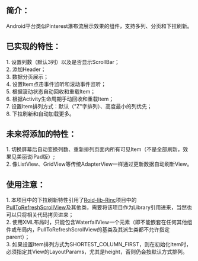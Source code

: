 <h2>简介：</h2>
Android平台类似Pinterest瀑布流展示效果的组件，支持多列、分页和下拉刷新。<BR/>

<h2>已实现的特性：</h2>
1. 设置列数（默认3列）以及是否显示ScrollBar；<BR/>
2. 添加Header；<BR/>
3. 数据分页展示；<BR/>
4. 设置Item点击事件监听和滚动事件监听；<BR/>
5. 根据滚动状态自动回收和重载Item；<BR/>
6. 根据Activity生命周期手动回收和重载Item；<BR/>
7. 设置Item排列方式：默认（"Z"字排列）、高度最小的列优先；<BR/>
8. 下拉刷新和自动加载更多。<BR/>

<h2>未来将添加的特性：</h2>
1. 切换屏幕后自动变换列数、重新排列页面内所有可见Item（不是全部刷新，效果见美丽说iPad版）;<BR/>
2. 像ListView、GridView等传统AdapterView一样通过更新数据自动刷新View。<BR/>

<h2>使用注意：</h2>
1. 本项目中的下拉刷新特性引用了<a target="_blank" href="https://github.com/RincLiu/roid-lib-rinc">Roid-lib-Rinc</a>项目中的<a target="_blank" href="https://github.com/RincLiu/roid-lib-rinc/blob/master/src/com/rincliu/library/widget/view/pulltorefresh/PullToRefreshScrollView.java">PullToRefreshScrollView</a>及其他类，需要将该项目作为Library引用进来，当然也可以只将相关代码拷贝进来；<BR/>
2. 使用XML布局时，只能包含WaterfallView一个元素（即不能嵌套在任何其他组件或布局内，PullToRefreshScrollView的基类及其派生类都不允许指定parent）；<BR/>
3. 如果设置Item排列方式为SHORTEST_COLUMN_FIRST，则在初始化Item时，必须指定其View的LayoutParams，尤其是height，否则仍会按默认方式排列。<BR/>
